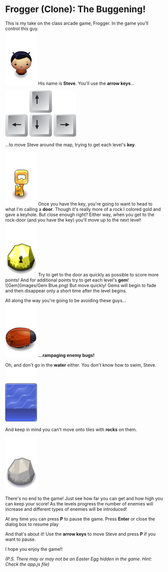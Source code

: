 # Frogger (Clone): The Buggening!

This is my take on the class arcade game, Frogger.  In the game you'll control this guy.  
![Steve](images/char-boy.png)
His name is **Steve**.  You'll use the **arrow keys**...  

![Arrow Keys](images/arrow_keys.png)

...to move Steve around the map, trying to get each level's **key**.  

![Key](images/Key.png)
Once you have the key, you're going to want to head to what I'm calling a **door**.  Though it's really more of a rock I colored gold and gave a keyhole.  But close enough right?  Either way, when you get to the rock-door (and you have the key) you'll move up to the next level!  
![Door](images/Door.png)
Try to get to the door as quickly as possible to score more points!  And for additional points try to get each level's **gem**!  
![Gem](images/Gem Blue.png)
But move quickly!  Gems will begin to fade and then disappear only a short time after the level begins.  

All along the way you're going to be avoiding these guys...  
![Enemy Bug](images/enemy-bug.png)
**...rampaging enemy bugs!**  

Oh, and don't go in the **water** either.  You don't know how to swim, Steve.  
![Water](images/water-block.png)

And keep in mind you can't move onto tiles with **rocks** on them.  

![Rock](images/Rock.png)

There's no end to the game!  Just see how far you can get and how high you can keep your score!  As the levels progress the number of enemies will increase and different types of enemies will be introduced!

At any time you can press **P** to pause the game.  Press **Enter** or close the dialog box to resume play 

And that's about it!  Use the **arrow keys** to move Steve and press **P** if you want to pause.

I hope you enjoy the game!!

*(P.S. There may or may not be an Easter Egg hidden in the game.  Hint: Check the app.js file)*

